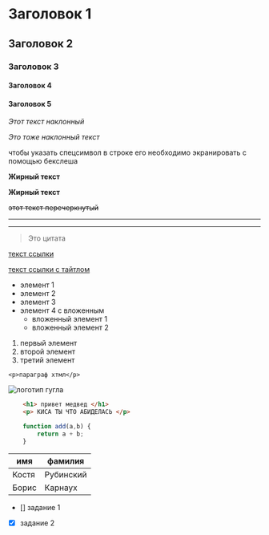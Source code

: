 <!-- Комментарии как в HTML -->

<!-- Заголовки -->

# Заголовок 1
## Заголовок 2
### Заголовок 3
#### Заголовок 4
#### Заголовок 5

<!-- Наклонный текст -->

*Этот текст наклонный*

_Это тоже наклонный текст_

<!-- Жирный текст -->

чтобы указать спецсимвол в строке его необходимо экранировать с помощью бекслеша

**Жирный текст**

__Жирный текст__

<!-- зачеркнутый текст -->

~~этот текст перечеркнутый~~

<!-- Горизонтальная линия -->

---

___


<!-- Цитата -->

> Это цитата

<!-- ссылка -->

[текст ссылки](http://example.com)

[текст ссылки с тайтлом](example.com 'текст пояснения')

<!-- неупорядоченный список -->

* элемент 1
* элемент 2
* элемент 3
* элемент 4 с вложенным
	* вложенный элемент 1
	* вложенный элемент 2

<!-- Упорядоченный список -->

1. первый элемент
1. второй элемент
1. третий элемент

<!-- инлайновый блок с кодом -->


`<p>параграф хтмл</p>`


<!-- Картинка -->

![логотип гугла](https://www.google.ru/images/branding/googlelogo/1x/googlelogo_color_272x92dp.png)


<!-- GitHub Markdown -->


<!-- Блок кода -->

```html
	<h1> привет медвед </h1>
	<p> КИСА ТЫ ЧТО АБИДЕЛАСЬ </p>

```

```javascript
	function add(a,b) {
		return a + b;
	}
```

<!-- Таблицы -->

|имя|фамилия|
|---|---|
|Костя|Рубинский|
|Борис|Карнаух|


<!-- список заданий -->

* [] задание 1
* [x] задание 2
